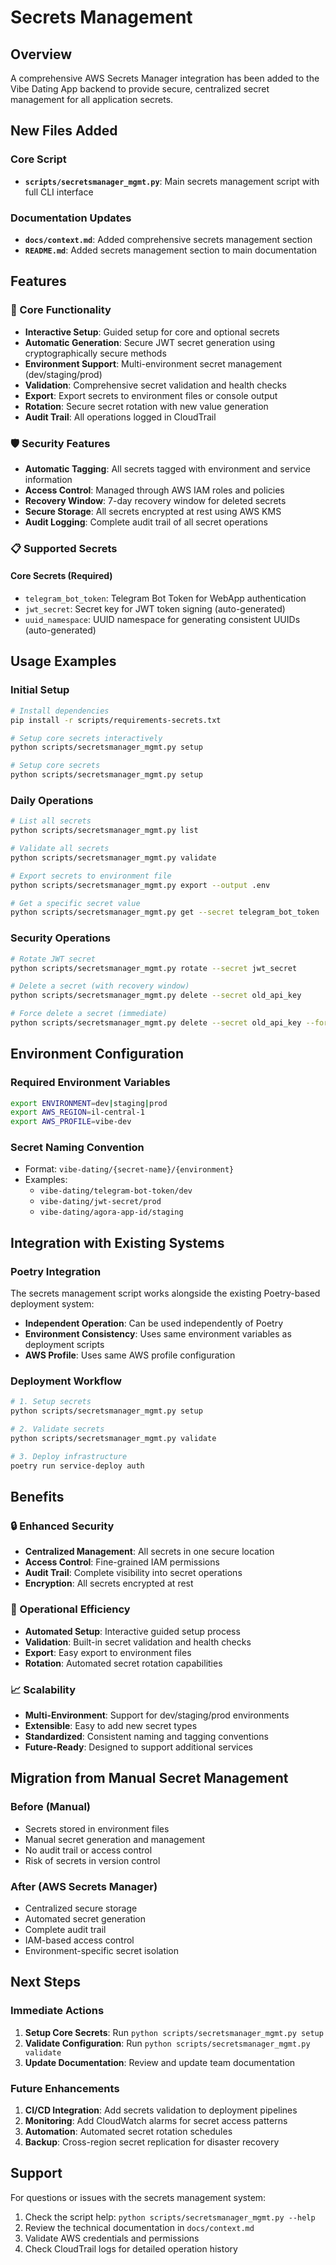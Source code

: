 # Secrets Management

## Overview

A comprehensive AWS Secrets Manager integration has been added to the Vibe Dating App backend to provide secure, centralized secret management for all application secrets.

## New Files Added

### Core Script
- **`scripts/secretsmanager_mgmt.py`**: Main secrets management script with full CLI interface

### Documentation Updates
- **`docs/context.md`**: Added comprehensive secrets management section
- **`README.md`**: Added secrets management section to main documentation

## Features

### 🔐 Core Functionality
- **Interactive Setup**: Guided setup for core and optional secrets
- **Automatic Generation**: Secure JWT secret generation using cryptographically secure methods
- **Environment Support**: Multi-environment secret management (dev/staging/prod)
- **Validation**: Comprehensive secret validation and health checks
- **Export**: Export secrets to environment files or console output
- **Rotation**: Secure secret rotation with new value generation
- **Audit Trail**: All operations logged in CloudTrail

### 🛡️ Security Features
- **Automatic Tagging**: All secrets tagged with environment and service information
- **Access Control**: Managed through AWS IAM roles and policies
- **Recovery Window**: 7-day recovery window for deleted secrets
- **Secure Storage**: All secrets encrypted at rest using AWS KMS
- **Audit Logging**: Complete audit trail of all secret operations

### 📋 Supported Secrets

#### Core Secrets (Required)
- `telegram_bot_token`: Telegram Bot Token for WebApp authentication
- `jwt_secret`: Secret key for JWT token signing (auto-generated)
- `uuid_namespace`: UUID namespace for generating consistent UUIDs (auto-generated)

## Usage Examples

### Initial Setup
```bash
# Install dependencies
pip install -r scripts/requirements-secrets.txt

# Setup core secrets interactively
python scripts/secretsmanager_mgmt.py setup

# Setup core secrets
python scripts/secretsmanager_mgmt.py setup
```

### Daily Operations
```bash
# List all secrets
python scripts/secretsmanager_mgmt.py list

# Validate all secrets
python scripts/secretsmanager_mgmt.py validate

# Export secrets to environment file
python scripts/secretsmanager_mgmt.py export --output .env

# Get a specific secret value
python scripts/secretsmanager_mgmt.py get --secret telegram_bot_token
```

### Security Operations
```bash
# Rotate JWT secret
python scripts/secretsmanager_mgmt.py rotate --secret jwt_secret

# Delete a secret (with recovery window)
python scripts/secretsmanager_mgmt.py delete --secret old_api_key

# Force delete a secret (immediate)
python scripts/secretsmanager_mgmt.py delete --secret old_api_key --force
```

## Environment Configuration

### Required Environment Variables
```bash
export ENVIRONMENT=dev|staging|prod
export AWS_REGION=il-central-1
export AWS_PROFILE=vibe-dev
```

### Secret Naming Convention
- Format: `vibe-dating/{secret-name}/{environment}`
- Examples:
  - `vibe-dating/telegram-bot-token/dev`
  - `vibe-dating/jwt-secret/prod`
  - `vibe-dating/agora-app-id/staging`

## Integration with Existing Systems

### Poetry Integration
The secrets management script works alongside the existing Poetry-based deployment system:
- **Independent Operation**: Can be used independently of Poetry
- **Environment Consistency**: Uses same environment variables as deployment scripts
- **AWS Profile**: Uses same AWS profile configuration

### Deployment Workflow
```bash
# 1. Setup secrets
python scripts/secretsmanager_mgmt.py setup

# 2. Validate secrets
python scripts/secretsmanager_mgmt.py validate

# 3. Deploy infrastructure
poetry run service-deploy auth
```

## Benefits

### 🔒 Enhanced Security
- **Centralized Management**: All secrets in one secure location
- **Access Control**: Fine-grained IAM permissions
- **Audit Trail**: Complete visibility into secret operations
- **Encryption**: All secrets encrypted at rest

### 🚀 Operational Efficiency
- **Automated Setup**: Interactive guided setup process
- **Validation**: Built-in secret validation and health checks
- **Export**: Easy export to environment files
- **Rotation**: Automated secret rotation capabilities

### 📈 Scalability
- **Multi-Environment**: Support for dev/staging/prod environments
- **Extensible**: Easy to add new secret types
- **Standardized**: Consistent naming and tagging conventions
- **Future-Ready**: Designed to support additional services

## Migration from Manual Secret Management

### Before (Manual)
- Secrets stored in environment files
- Manual secret generation and management
- No audit trail or access control
- Risk of secrets in version control

### After (AWS Secrets Manager)
- Centralized secure storage
- Automated secret generation
- Complete audit trail
- IAM-based access control
- Environment-specific secret isolation

## Next Steps

### Immediate Actions
1. **Setup Core Secrets**: Run `python scripts/secretsmanager_mgmt.py setup`
2. **Validate Configuration**: Run `python scripts/secretsmanager_mgmt.py validate`
3. **Update Documentation**: Review and update team documentation

### Future Enhancements
1. **CI/CD Integration**: Add secrets validation to deployment pipelines
2. **Monitoring**: Add CloudWatch alarms for secret access patterns
3. **Automation**: Automated secret rotation schedules
4. **Backup**: Cross-region secret replication for disaster recovery

## Support

For questions or issues with the secrets management system:
1. Check the script help: `python scripts/secretsmanager_mgmt.py --help`
2. Review the technical documentation in `docs/context.md`
3. Validate AWS credentials and permissions
4. Check CloudTrail logs for detailed operation history 